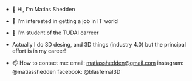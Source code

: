 - 👋 Hi, I’m Matias Shedden
- 👀 I’m interested in getting a job in IT world
- 🌱 I’m student of the TUDAI carreer
- Actually I do 3D desing, and 3D things (industry 4.0) but the principal effort is in my career!

- 📫 How to contact me: 
  email: matiasshedden@gmail.com
  instagram: @matiasshedden
  facebook: @blasfemaI3D


